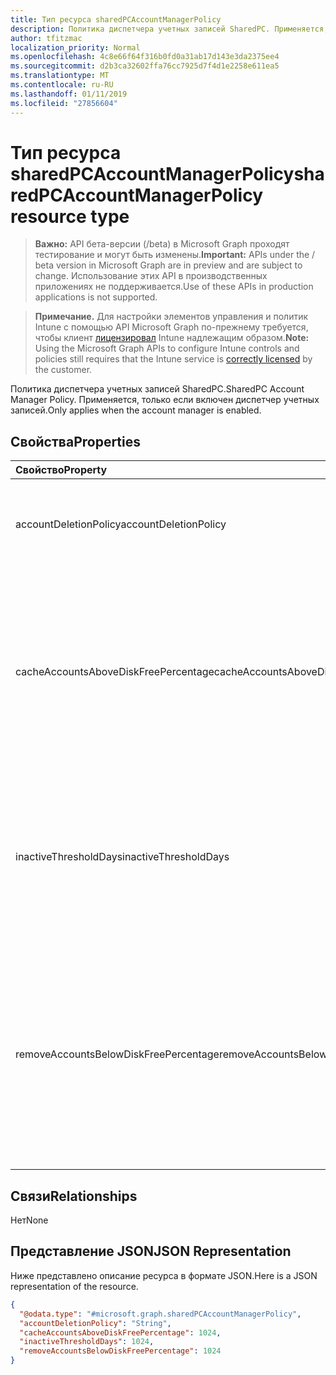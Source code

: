 ```yaml
---
title: Тип ресурса sharedPCAccountManagerPolicy
description: Политика диспетчера учетных записей SharedPC. Применяется, только если включен диспетчер учетных записей.
author: tfitzmac
localization_priority: Normal
ms.openlocfilehash: 4c8e66f64f316b0fd0a31ab17d143e3da2375ee4
ms.sourcegitcommit: d2b3ca32602ffa76cc7925d7f4d1e2258e611ea5
ms.translationtype: MT
ms.contentlocale: ru-RU
ms.lasthandoff: 01/11/2019
ms.locfileid: "27856604"
---
```

# <a name="sharedpcaccountmanagerpolicy-resource-type"></a><span data-ttu-id="76ed9-104">Тип ресурса sharedPCAccountManagerPolicy</span><span class="sxs-lookup"><span data-stu-id="76ed9-104">sharedPCAccountManagerPolicy resource type</span></span>

> <span data-ttu-id="76ed9-105">**Важно:** API бета-версии (/beta) в Microsoft Graph проходят тестирование и могут быть изменены.</span><span class="sxs-lookup"><span data-stu-id="76ed9-105">**Important:** APIs under the / beta version in Microsoft Graph are in preview and are subject to change.</span></span> <span data-ttu-id="76ed9-106">Использование этих API в производственных приложениях не поддерживается.</span><span class="sxs-lookup"><span data-stu-id="76ed9-106">Use of these APIs in production applications is not supported.</span></span>

> <span data-ttu-id="76ed9-107">**Примечание.** Для настройки элементов управления и политик Intune с помощью API Microsoft Graph по-прежнему требуется, чтобы клиент [лицензировал](https://go.microsoft.com/fwlink/?linkid=839381) Intune надлежащим образом.</span><span class="sxs-lookup"><span data-stu-id="76ed9-107">**Note:** Using the Microsoft Graph APIs to configure Intune controls and policies still requires that the Intune service is [correctly licensed](https://go.microsoft.com/fwlink/?linkid=839381) by the customer.</span></span>

<span data-ttu-id="76ed9-108">Политика диспетчера учетных записей SharedPC.</span><span class="sxs-lookup"><span data-stu-id="76ed9-108">SharedPC Account Manager Policy.</span></span> <span data-ttu-id="76ed9-109">Применяется, только если включен диспетчер учетных записей.</span><span class="sxs-lookup"><span data-stu-id="76ed9-109">Only applies when the account manager is enabled.</span></span>
## <a name="properties"></a><span data-ttu-id="76ed9-110">Свойства</span><span class="sxs-lookup"><span data-stu-id="76ed9-110">Properties</span></span>
|<span data-ttu-id="76ed9-111">Свойство</span><span class="sxs-lookup"><span data-stu-id="76ed9-111">Property</span></span>|<span data-ttu-id="76ed9-112">Тип</span><span class="sxs-lookup"><span data-stu-id="76ed9-112">Type</span></span>|<span data-ttu-id="76ed9-113">Описание</span><span class="sxs-lookup"><span data-stu-id="76ed9-113">Description</span></span>|
|:---|:---|:---|
|<span data-ttu-id="76ed9-114">accountDeletionPolicy</span><span class="sxs-lookup"><span data-stu-id="76ed9-114">accountDeletionPolicy</span></span>|[<span data-ttu-id="76ed9-115">sharedPCAccountDeletionPolicyType</span><span class="sxs-lookup"><span data-stu-id="76ed9-115">sharedPCAccountDeletionPolicyType</span></span>](../resources/intune-deviceconfig-sharedpcaccountdeletionpolicytype.md)|<span data-ttu-id="76ed9-116">Настраивается при удалении учетных записей.</span><span class="sxs-lookup"><span data-stu-id="76ed9-116">Configures when accounts are deleted.</span></span> <span data-ttu-id="76ed9-117">Возможные значения: `immediate`, `diskSpaceThreshold`, `diskSpaceThresholdOrInactiveThreshold`.</span><span class="sxs-lookup"><span data-stu-id="76ed9-117">Possible values are: `immediate`, `diskSpaceThreshold`, `diskSpaceThresholdOrInactiveThreshold`.</span></span>|
|<span data-ttu-id="76ed9-118">cacheAccountsAboveDiskFreePercentage</span><span class="sxs-lookup"><span data-stu-id="76ed9-118">cacheAccountsAboveDiskFreePercentage</span></span>|<span data-ttu-id="76ed9-119">Int32</span><span class="sxs-lookup"><span data-stu-id="76ed9-119">Int32</span></span>|<span data-ttu-id="76ed9-120">Задает доступное место на диске в процентах, которое должно быть на компьютере, прежде чем будет прекращено удаление кэшированных учетных записей на общем компьютере.</span><span class="sxs-lookup"><span data-stu-id="76ed9-120">Sets the percentage of available disk space a PC should have before it stops deleting cached shared PC accounts.</span></span> <span data-ttu-id="76ed9-121">Применяется, только если для свойства AccountDeletionPolicy задано значение DiskSpaceThreshold или DiskSpaceThresholdOrInactiveThreshold.</span><span class="sxs-lookup"><span data-stu-id="76ed9-121">Only applies when AccountDeletionPolicy is DiskSpaceThreshold or DiskSpaceThresholdOrInactiveThreshold.</span></span> <span data-ttu-id="76ed9-122">Допустимые значения: от 0 до 100.</span><span class="sxs-lookup"><span data-stu-id="76ed9-122">Valid values 0 to 100</span></span>|
|<span data-ttu-id="76ed9-123">inactiveThresholdDays</span><span class="sxs-lookup"><span data-stu-id="76ed9-123">inactiveThresholdDays</span></span>|<span data-ttu-id="76ed9-124">Int32</span><span class="sxs-lookup"><span data-stu-id="76ed9-124">Int32</span></span>|<span data-ttu-id="76ed9-125">Указывает, будут ли удаляться учетные записи, если в течение указанного периода (в днях) в них не входили пользователи.</span><span class="sxs-lookup"><span data-stu-id="76ed9-125">Specifies when the accounts will start being deleted when they have not been logged on during the specified period, given as number of days.</span></span> <span data-ttu-id="76ed9-126">Применяется, только если для свойства AccountDeletionPolicy задано значение DiskSpaceThreshold или DiskSpaceThresholdOrInactiveThreshold.</span><span class="sxs-lookup"><span data-stu-id="76ed9-126">Only applies when AccountDeletionPolicy is DiskSpaceThreshold or DiskSpaceThresholdOrInactiveThreshold.</span></span>|
|<span data-ttu-id="76ed9-127">removeAccountsBelowDiskFreePercentage</span><span class="sxs-lookup"><span data-stu-id="76ed9-127">removeAccountsBelowDiskFreePercentage</span></span>|<span data-ttu-id="76ed9-128">Int32</span><span class="sxs-lookup"><span data-stu-id="76ed9-128">Int32</span></span>|<span data-ttu-id="76ed9-129">Задает минимальное место на диске в процентах, оставшееся на компьютере, при сокращении которого кэшированные учетные записи будут удаляться для освобождения дискового пространства.</span><span class="sxs-lookup"><span data-stu-id="76ed9-129">Sets the percentage of disk space remaining on a PC before cached accounts will be deleted to free disk space.</span></span> <span data-ttu-id="76ed9-130">Сначала будут удалены учетные записи, неактивные в течение самого длинного периода.</span><span class="sxs-lookup"><span data-stu-id="76ed9-130">Accounts that have been inactive the longest will be deleted first.</span></span> <span data-ttu-id="76ed9-131">Применяется, только если для свойства AccountDeletionPolicy задано значение DiskSpaceThresholdOrInactiveThreshold.</span><span class="sxs-lookup"><span data-stu-id="76ed9-131">Only applies when AccountDeletionPolicy is DiskSpaceThresholdOrInactiveThreshold.</span></span> <span data-ttu-id="76ed9-132">Допустимые значения: от 0 до 100.</span><span class="sxs-lookup"><span data-stu-id="76ed9-132">Valid values 0 to 100</span></span>|

## <a name="relationships"></a><span data-ttu-id="76ed9-133">Связи</span><span class="sxs-lookup"><span data-stu-id="76ed9-133">Relationships</span></span>
<span data-ttu-id="76ed9-134">Нет</span><span class="sxs-lookup"><span data-stu-id="76ed9-134">None</span></span>
## <a name="json-representation"></a><span data-ttu-id="76ed9-135">Представление JSON</span><span class="sxs-lookup"><span data-stu-id="76ed9-135">JSON Representation</span></span>
<span data-ttu-id="76ed9-136">Ниже представлено описание ресурса в формате JSON.</span><span class="sxs-lookup"><span data-stu-id="76ed9-136">Here is a JSON representation of the resource.</span></span>
<!-- {
  "blockType": "resource",
  "@odata.type": "microsoft.graph.sharedPCAccountManagerPolicy"
}
-->
``` json
{
  "@odata.type": "#microsoft.graph.sharedPCAccountManagerPolicy",
  "accountDeletionPolicy": "String",
  "cacheAccountsAboveDiskFreePercentage": 1024,
  "inactiveThresholdDays": 1024,
  "removeAccountsBelowDiskFreePercentage": 1024
}
```





